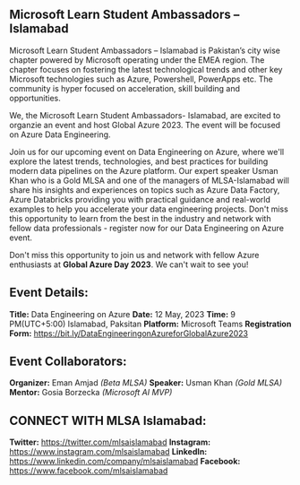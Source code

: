 ## Microsoft Learn Student Ambassadors – Islamabad

Microsoft Learn Student Ambassadors – Islamabad is Pakistan’s city wise chapter powered by Microsoft operating under the EMEA region. The chapter focuses on fostering the latest technological trends and other key Microsoft technologies such as Azure, Powershell, PowerApps etc. The community is hyper focused on acceleration, skill building and opportunities.

We, the Microsoft Learn Student Ambassadors- Islamabad, are excited to organzie an event and host Global Azure 2023. The event will be focused on Azure Data Engineering.

Join us for our upcoming event on Data Engineering on Azure, where we'll explore the latest trends, technologies, and best practices for building modern data pipelines on the Azure platform. Our expert speaker Usman Khan who is a Gold MLSA and one of the managers of MLSA-Islamabad will share his insights and experiences on topics such as Azure Data Factory, Azure Databricks providing you with practical guidance and real-world examples to help you accelerate your data engineering projects. Don't miss this opportunity to learn from the best in the industry and network with fellow data professionals - register now for our Data Engineering on Azure event.

Don't miss this opportunity to join us and network with fellow Azure enthusiasts at **Global Azure Day 2023**. We can't wait to see you!

## Event Details:

**Title:** Data Engineering on Azure
**Date:** 12 May, 2023
**Time:** 9 PM(UTC+5:00) Islamabad, Paksitan
**Platform:** Microsoft Teams
**Registration Form:** https://bit.ly/DataEngineeringonAzureforGlobalAzure2023


## Event Collaborators:
**Organizer:** Eman Amjad *(Beta MLSA)*
**Speaker:** Usman Khan *(Gold MLSA)*
**Mentor:** Gosia Borzecka *(Microsoft AI MVP)*


## CONNECT WITH MLSA Islamabad:
**Twitter:** https://twitter.com/mlsaislamabad
**Instagram:** https://www.instagram.com/mlsaislamabad
**LinkedIn:** https://www.linkedin.com/company/mlsaislamabad
**Facebook:** https://www.facebook.com/mlsaislamabad


